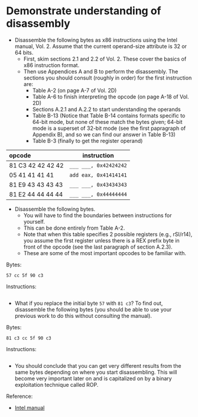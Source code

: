 # Demonstrate understanding of disassembly

- Disassemble the following bytes as x86 instructions using the Intel manual, Vol. 2. Assume that the current operand-size attribute is 32 or 64 bits.
  - First, skim sections 2.1 and 2.2 of Vol. 2. These cover the basics of x86 instruction format.
  - Then use Appendices A and B to perform the disassembly. The sections you should consult (roughly in order) for the first instruction are:
  	- Table A-2 (on page A-7 of Vol. 2D)
	- Table A-6 to finish interpreting the opcode (on page A-18 of Vol. 2D)
	- Sections A.2.1 and A.2.2 to start understanding the operands
	- Table B-13 (Notice that Table B-14 contains formats specific to 64-bit mode, but none of these match the bytes given; 64-bit mode is a superset of 32-bit mode (see the first papragraph of Appendix B), and so we can find our answer in Table B-13)
	- Table B-3 (finally to get the register operand)

| opcode | instruction |
|:-------|:-----------:|
| 81 C3 42 42 42 42 | `___ ___, 0x42424242` |
| 05 41 41 41 41    | `add eax, 0x41414141` |
| 81 E9 43 43 43 43 | `___ ___, 0x43434343` |
| 81 E2 44 44 44 44 | `___ ___, 0x44444444` |


- Disassemble the following bytes.
  - You will have to find the boundaries between instructions for yourself.
  - This can be done entirely from Table A-2.
  - Note that when this table specifies 2 possible registers (e.g., rSI/r14), you assume the first register unless there is a REX prefix byte in front of the opcode (see the last paragraph of section A.2.3).
  - These are some of the most important opcodes to be familiar with.

Bytes:

```
57 cc 5f 90 c3
```

Instructions:

```

```

- What if you replace the initial byte `57` with `81 c3`? To find out, disassemble the following bytes (you should be able to use your previous work to do this without consulting the manual).

Bytes:

```
81 c3 cc 5f 90 c3
```

Instructions:

```

```

- You should conclude that you can get very different results from the same bytes depending on where you start disassembling. This will become very important later on and is capitalized on by a binary exploitation technique called ROP.


Reference:

- [Intel manual](https://www.intel.com/content/dam/www/public/us/en/documents/manuals/64-ia-32-architectures-software-developer-instruction-set-reference-manual-325383.pdf)
